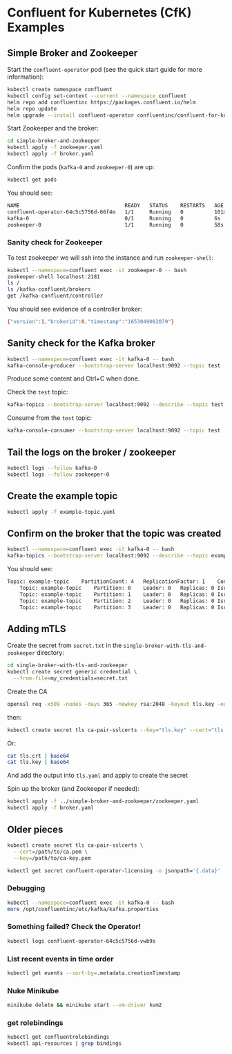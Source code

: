 # Confluent for Kubernetes (CfK) Examples

## Simple Broker and Zookeeper

Start the `confluent-operator` pod (see the quick start guide for more information):

```bash
kubectl create namespace confluent
kubectl config set-context --current --namespace confluent
helm repo add confluentinc https://packages.confluent.io/helm
helm repo update
helm upgrade --install confluent-operator confluentinc/confluent-for-kubernetes
```

Start Zookeeper and the broker:

```bash
cd simple-broker-and-zookeeper
kubectl apply -f zookeeper.yaml
kubectl apply -f broker.yaml
```

Confirm the pods (`kafka-0` and `zookeeper-0`) are up:

```bash
kubectl get pods
```

You should see:

```bash
NAME                                  READY   STATUS    RESTARTS   AGE
confluent-operator-64c5c5756d-66f4m   1/1     Running   0          101m
kafka-0                               0/1     Running   0          6s
zookeeper-0                           1/1     Running   0          58s
```

### Sanity check for Zookeeper

To test zookeeper we will ssh into the instance and run `zookeeper-shell`:

```bash
kubectl --namespace=confluent exec -it zookeeper-0 -- bash
zookeeper-shell localhost:2181
ls /
ls /kafka-confluent/brokers
get /kafka-confluent/controller
```

You should see evidence of a controller broker:

```bash
{"version":1,"brokerid":0,"timestamp":"1653049092079"}
```

## Sanity check for the Kafka broker

```bash
kubectl --namespace=confluent exec -it kafka-0 -- bash
kafka-console-producer --bootstrap-server localhost:9092 --topic test
```

Produce some content and Ctrl+C when done.

Check the `test` topic:

```bash
kafka-topics --bootstrap-server localhost:9092 --describe --topic test
```

Consume from the `test` topic:

```bash
kafka-console-consumer --bootstrap-server localhost:9092 --topic test
```

## Tail the logs on the broker / zookeeper

```bash
kubectl logs --follow kafka-0
kubectl logs --follow zookeeper-0
```

## Create the example topic

```bash
kubectl apply -f example-topic.yaml
```

## Confirm on the broker that the topic was created

```bash
kubectl --namespace=confluent exec -it kafka-0 -- bash
kafka-topics --bootstrap-server localhost:9092 --describe --topic example-topic
```

You should see:

```bash
Topic: example-topic	PartitionCount: 4	ReplicationFactor: 1	Configs: min.insync.replicas=1,segment.bytes=1073741824,retention.ms=86400000,message.format.version=2.6-IV0
	Topic: example-topic	Partition: 0	Leader: 0	Replicas: 0	Isr: 0	Offline:
	Topic: example-topic	Partition: 1	Leader: 0	Replicas: 0	Isr: 0	Offline:
	Topic: example-topic	Partition: 2	Leader: 0	Replicas: 0	Isr: 0	Offline:
	Topic: example-topic	Partition: 3	Leader: 0	Replicas: 0	Isr: 0	Offline:
```

## Adding mTLS

Create the secret from `secret.txt` in the `single-broker-with-tls-and-zookeeper` directory:

```bash
cd single-broker-with-tls-and-zookeeper
kubectl create secret generic credential \
  --from-file=my_credentials=secret.txt
```

Create the CA

```bash
openssl req -x509 -nodes -days 365 -newkey rsa:2048 -keyout tls.key -out tls.crt -subj "/CN=foo.bar.com"
```

then:

```bash
kubectl create secret tls ca-pair-sslcerts --key="tls.key" --cert="tls.crt"
```

Or:

```bash
cat tls.crt | base64
cat tls.key | base64
```

And add the output into `tls.yaml` and apply to create the secret

Spin up the broker (and Zookeeper if needed):

```bash
kubectl apply -f ../simple-broker-and-zookeeper/zookeeper.yaml
kubectl apply -f broker.yaml
```

## Older pieces

```bash
kubectl create secret tls ca-pair-sslcerts \
  --cert=/path/to/ca.pem \
  --key=/path/to/ca-key.pem
```

```bash
kubectl get secret confluent-operator-licensing -o jsonpath='{.data}'
```
### Debugging

```bash
kubectl --namespace=confluent exec -it kafka-0 -- bash
more /opt/confluentinc/etc/kafka/kafka.properties
```

### Something failed? Check the Operator!

```bash
kubectl logs confluent-operator-64c5c5756d-vwb9s
```

### List recent events in time order 

```bash
kubectl get events --sort-by=.metadata.creationTimestamp
```

### Nuke Minikube

```bash
minikube delete && minikube start --vm-driver kvm2
```

### get rolebindings

```bash
kubectl get confluentrolebindings
kubectl api-resources | grep bindings
```
